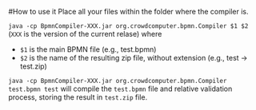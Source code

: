 #How to use it
Place all your files within the folder where the compiler is.

`java -cp BpmnCompiler-XXX.jar org.crowdcomputer.bpmn.Compiler $1 $2`
(`XXX` is the version of the current relase)
where
- `$1` is the main BPMN file (e.g., test.bpmn)
- `$2` is the name of the resulting zip file, without extension (e.g., test -> test.zip)

`java -cp BpmnCompiler-XXX.jar org.crowdcomputer.bpmn.Compiler test.bpmn test` will compile the `test.bpmn` file and relative validation process, storing the result in `test.zip` file.
